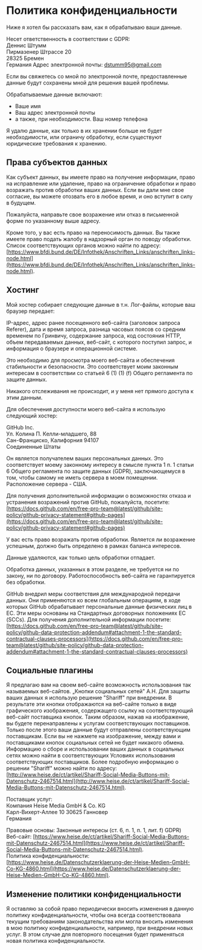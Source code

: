 # Политика конфиденциальности
Ниже я хотел бы рассказать вам, как я обрабатываю ваши данные.

Несет ответственность в соответствии с GDPR:  
&#x414;&#x435;&#x43D;&#x43D;&#x438;&#x441;&#x20;&#x428;&#x442;&#x443;&#x43C;&#x43C;  
&#x41F;&#x438;&#x440;&#x43C;&#x430;&#x437;&#x435;&#x43D;&#x435;&#x440;&#x20;&#x428;&#x442;&#x440;&#x430;&#x441;&#x441;&#x435;&#x20;&#x32;&#x30;  
&#x32;&#x38;&#x33;&#x32;&#x35;&#x20;&#x411;&#x440;&#x435;&#x43C;&#x435;&#x43D;  
&#x413;&#x435;&#x440;&#x43C;&#x430;&#x43D;&#x438;&#x44F;
Адрес электронной почты: <a href="&#109;&#97;&#105;&#108;&#116;&#111;&#58;&#100;&#115;&#116;&#117;&#109;&#109;&#57;&#53;&#64;&#103;&#109;&#97;&#105;&#108;&#46;&#99;&#111;&#109;">&#100;&#115;&#116;&#117;&#109;&#109;&#57;&#53;&#64;&#103;&#109;&#97;&#105;&#108;&#46;&#99;&#111;&#109;</a>

Если вы свяжетесь со мной по электронной почте, предоставленные данные будут сохранены мной для решения вашей проблемы.

Обрабатываемые данные включают:
- Ваше имя
- Ваш адрес электронной почты
- а также, при необходимости. Ваш номер телефона

Я удалю данные, как только в их хранении больше не будет необходимости, или ограничу обработку, если существуют юридические требования к хранению.

## Права субъектов данных
Как субъект данных, вы имеете право на получение информации, право на исправление или удаление, право на ограничение обработки и право возражать против обработки ваших данных. Если вы дали мне свое согласие, вы можете отозвать его в любое время, и оно вступит в силу в будущем.

Пожалуйста, направьте свое возражение или отказ в письменной форме по указанному выше адресу.

Кроме того, у вас есть право на переносимость данных. Вы также имеете право подать жалобу в надзорный орган по поводу обработки. Список соответствующих органов можно найти по адресу: [https://www.bfdi.bund.de/DE/Infothek/Anschriften_Links/anschriften_links-node.html](https://www.bfdi.bund.de/DE/Infothek/Anschriften_Links/anschriften_links-node.html).

## Хостинг
Мой хостер собирает следующие данные в т.н. Лог-файлы, которые ваш браузер передает:

IP-адрес, адрес ранее посещенного веб-сайта (заголовок запроса Referer), дата и время запроса, разница часовых поясов со средним временем по Гринвичу, содержание запроса, код состояния HTTP, объем передаваемых данных, веб-сайт, с которого поступил запрос, и информация о браузере и операционной системе.

Это необходимо для просмотра моего веб-сайта и обеспечения стабильности и безопасности. Это соответствует моим законным интересам в соответствии со статьей 6 (1) (1) (f) Общего регламента по защите данных.

Никакого отслеживания не происходит, и у меня нет прямого доступа к этим данным.

Для обеспечения доступности моего веб-сайта я использую следующий хостер:

GitHub Inc.  
Ул. Колина П. Келли-младшего, 88  
Сан-Франциско, Калифорния 94107  
Соединенные Штаты  

Он является получателем ваших персональных данных. Это соответствует моему законному интересу в смысле пункта 1 п. 1 статьи 6 Общего регламента по защите данных (GDPR), заключающемуся в том, чтобы самому не иметь сервера в моем помещении. Расположение сервера - США.

Для получения дополнительной информации о возможностях отказа и устранения возражений против GitHub, пожалуйста, посетите: [https://docs.github.com/en/free-pro-team@latest/github/site-policy/github-privacy-statement#github-pages](https://docs.github.com/en/free-pro-team@latest/github/site-policy/github-privacy-statement#github-pages)

У вас есть право возражать против обработки. Является ли возражение успешным, должно быть определено в рамках баланса интересов.

Данные удаляются, как только цель обработки отпадает.

Обработка данных, указанных в этом разделе, не требуется ни по закону, ни по договору. Работоспособность веб-сайта не гарантируется без обработки.

GitHub внедрил меры соответствия для международной передачи данных. Они применяются ко всем глобальным операциям, в ходе которых GitHub обрабатывает персональные данные физических лиц в ЕС. Эти меры основаны на Стандартных договорных положениях ЕС (SCCs). Для получения дополнительной информации посетите: [https://docs.github.com/en/free-pro-team@latest/github/site-policy/github-data-protection-addendum#attachment-1-the-standard-contractual-clauses-processors](https://docs.github.com/en/free-pro-team@latest/github/site-policy/github-data-protection-addendum#attachment-1-the-standard-contractual-clauses-processors)

## Социальные плагины
Я предлагаю вам на своем веб-сайте возможность использования так называемых веб-сайтов. „Кнопки социальных сетей" А.Н. Для защиты ваших данных я использую решение "Shariff" при внедрении. В результате эти кнопки отображаются на веб-сайте только в виде графического изображения, содержащего ссылку на соответствующий веб-сайт поставщика кнопок. Таким образом, нажав на изображение, вы будете перенаправлены к услугам соответствующих поставщиков. Только после этого ваши данные будут отправлены соответствующим поставщикам. Если вы не нажмете на изображение, между вами и поставщиками кнопок социальных сетей не будет никакого обмена. Информацию о сборе и использовании ваших данных в социальных сетях можно найти в соответствующих Условиях использования соответствующих поставщиков. Более подробную информацию о решении "Shariff" можно найти по адресу: [http://www.heise.de/ct/artikel/Shariff-Social-Media-Buttons-mit-Datenschutz-2467514.html](http://www.heise.de/ct/artikel/Shariff-Social-Media-Buttons-mit-Datenschutz-2467514.html).  

Поставщик услуг:  
Компания Heise Media GmbH & Co. KG  
Карл-Вихерт-Аллее 10
30625 Ганновер  
Германия  

Правовые основы: Законные интересы (ст. 6, п. 1, п. 1, лит. f) GDPR)  
Веб-сайт: [https://www.heise.de/ct/artikel/Shariff-Social-Media-Buttons-mit-Datenschutz-2467514.html](https://www.heise.de/ct/artikel/Shariff-Social-Media-Buttons-mit-Datenschutz-2467514.html).  
Политика конфиденциальности: [https://www.heise.de/Datenschutzerklaerung-der-Heise-Medien-GmbH-Co-KG-4860.html](https://www.heise.de/Datenschutzerklaerung-der-Heise-Medien-GmbH-Co-KG-4860.html).  

## Изменение политики конфиденциальности
Я оставляю за собой право периодически вносить изменения в данную политику конфиденциальности, чтобы она всегда соответствовала текущим требованиям законодательства или могла вносить изменения в мою политику конфиденциальности, например, при внедрении новых услуг. В этом случае для повторного посещения будет применяться новая политика конфиденциальности.